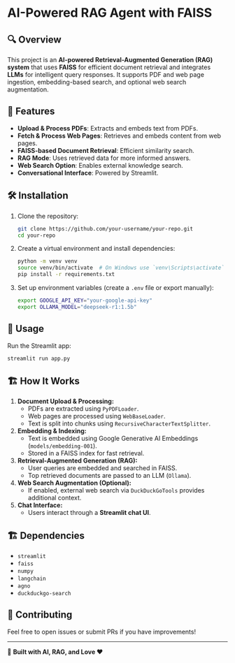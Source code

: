 # AI-Powered RAG Agent with FAISS

## 🔍 Overview
This project is an **AI-powered Retrieval-Augmented Generation (RAG) system** that uses **FAISS** for efficient document retrieval and integrates **LLMs** for intelligent query responses. It supports PDF and web page ingestion, embedding-based search, and optional web search augmentation.

## 🚀 Features
- **Upload & Process PDFs**: Extracts and embeds text from PDFs.
- **Fetch & Process Web Pages**: Retrieves and embeds content from web pages.
- **FAISS-based Document Retrieval**: Efficient similarity search.
- **RAG Mode**: Uses retrieved data for more informed answers.
- **Web Search Option**: Enables external knowledge search.
- **Conversational Interface**: Powered by Streamlit.

## 🛠️ Installation
1. Clone the repository:
   ```bash
   git clone https://github.com/your-username/your-repo.git
   cd your-repo
   ```
2. Create a virtual environment and install dependencies:
   ```bash
   python -m venv venv
   source venv/bin/activate  # On Windows use `venv\Scripts\activate`
   pip install -r requirements.txt
   ```
3. Set up environment variables (create a `.env` file or export manually):
   ```bash
   export GOOGLE_API_KEY="your-google-api-key"
   export OLLAMA_MODEL="deepseek-r1:1.5b"
   ```

## 📌 Usage
Run the Streamlit app:
```bash
streamlit run app.py
```

## 🏗️ How It Works
1. **Document Upload & Processing:**
   - PDFs are extracted using `PyPDFLoader`.
   - Web pages are processed using `WebBaseLoader`.
   - Text is split into chunks using `RecursiveCharacterTextSplitter`.
2. **Embedding & Indexing:**
   - Text is embedded using Google Generative AI Embeddings (`models/embedding-001`).
   - Stored in a FAISS index for fast retrieval.
3. **Retrieval-Augmented Generation (RAG):**
   - User queries are embedded and searched in FAISS.
   - Top retrieved documents are passed to an LLM (`Ollama`).
4. **Web Search Augmentation (Optional):**
   - If enabled, external web search via `DuckDuckGoTools` provides additional context.
5. **Chat Interface:**
   - Users interact through a **Streamlit chat UI**.
   
## 🏗️ Dependencies
- `streamlit`
- `faiss`
- `numpy`
- `langchain`
- `agno`
- `duckduckgo-search`

## 🤝 Contributing
Feel free to open issues or submit PRs if you have improvements!



---
🎯 **Built with AI, RAG, and Love ❤️**

